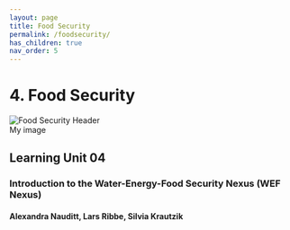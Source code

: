 ```yaml
---
layout: page
title: Food Security
permalink: /foodsecurity/
has_children: true
nav_order: 5
---
```

# **4. Food Security**

 <div class="field-name-field-image"><img src="/wef-nexus-online-course/assets/foodsecurity-banner.png" alt="Food Security Header"/></div>
            <div class="image-metadata"><span class="image-caption">My image</span></div>


## Learning Unit 04
### Introduction to the Water-Energy-Food Security Nexus (WEF Nexus)
#### Alexandra Nauditt, Lars Ribbe, Silvia Krautzik
<br/> <br/>